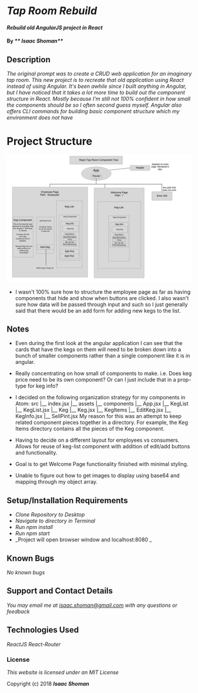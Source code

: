# _Tap Room Rebuild_

#### _Rebuild old AngularJS project in React_

#### By _** Isaac Shoman**_

## Description

_The original prompt was to create a CRUD web application for an imaginary tap room. This new project is to recreate that old application using React instead of using Angular.  It's been awhile since I built anything in Angular, but I have noticed that it takes a lot more time to build out the component structure in React. Mostly because I'm still not 100% confident in how small the components should be so I often second guess myself. Angular also offers CLI commands for building basic component structure which my environment does not have_

# Project Structure

![alt text](Artboard.png)

* I wasn't 100% sure how to structure the employee page as far as having components that hide and show when buttons are clicked. I also wasn't sure how data will be passed through input and such so I just generally said that there would be an add form for adding new kegs to the list.

## Notes

 * Even during the first look at the angular application I can see that the cards that have the kegs on them will need to be broken down into a bunch of smaller components rather than a single component like it is in angular.
 * Really concentrating on how small of components to make. i.e. Does keg price need to be its own component? Or can I just include that in a prop-type for keg info?
 * I decided on the following organization strategy for my components in Atom:
        src
          |__ index.jsx
          |__ assets
          |__ components
                |__ App.jsx
                |__ KegList
                      |__ KegList.jsx
                      |__ Keg
                          |__ Keg.jsx
                          |__ KegItems
                              |__ EditKeg.jsx
                              |__ KegInfo.jsx
                              |__ SellPint.jsx
    My reason for this was an attempt to keep related component pieces together in a directory. For example, the Keg Items directory contains all the pieces of the Keg component.

 * Having to decide on a different layout for employees vs consumers. Allows for reuse of keg-list component with addition of edit/add buttons and functionality.
 * Goal is to get Welcome Page functionality finished with minimal styling.
 * Unable to figure out how to get images to display using base64 and mapping through my object array.

## Setup/Installation Requirements

* _Clone Repository to Desktop_
* _Navigate to directory in Terminal_
* _Run npm install_
* _Run npm start_
* _Project will open browser window and localhost:8080 _

## Known Bugs

_No known bugs_

## Support and Contact Details

_You may email me at isaac.shoman@gmail.com with any questions or feedback_

## Technologies Used

_ReactJS_
_React-Router_

### License

*This website is licensed under an MIT License*

Copyright (c) 2018 **_Isaac Shoman_**
